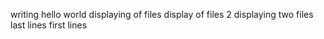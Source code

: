 writing hello world
displaying of files
display of files 2
displaying two files
last lines
first lines
